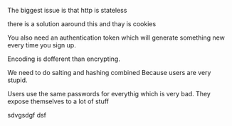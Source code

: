 The biggest issue is that http is stateless

there is a solution aaround this and thay is cookies

You also need an authentication token which will generate something new every time you sign up.

Encoding is dofferent than encrypting.

We need to do salting and hashing combined
Because users are very stupid.

Users use the same passwords for everythig which is very bad. They expose themselves to a lot of stuff

sdvgsdgf  dsf
